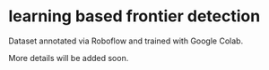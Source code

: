 # learning based frontier detection

Dataset annotated via Roboflow and trained with Google Colab.

More details will be added soon.